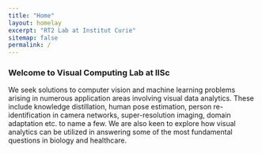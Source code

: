 ```yaml
---
title: "Home"
layout: homelay
excerpt: "RT2 Lab at Institut Curie"
sitemap: false
permalink: /
---
```


### Welcome to Visual Computing Lab at IISc

We seek solutions to computer vision and machine learning problems arising in numerous application areas involving visual data analytics. These include knowledge distillation, human pose estimation, person re-identification in camera networks, super-resolution imaging, domain adaptation etc. to name a few. We are also keen to explore how visual analytics can be utilized in answering some of the most fundamental questions in biology and healthcare.
